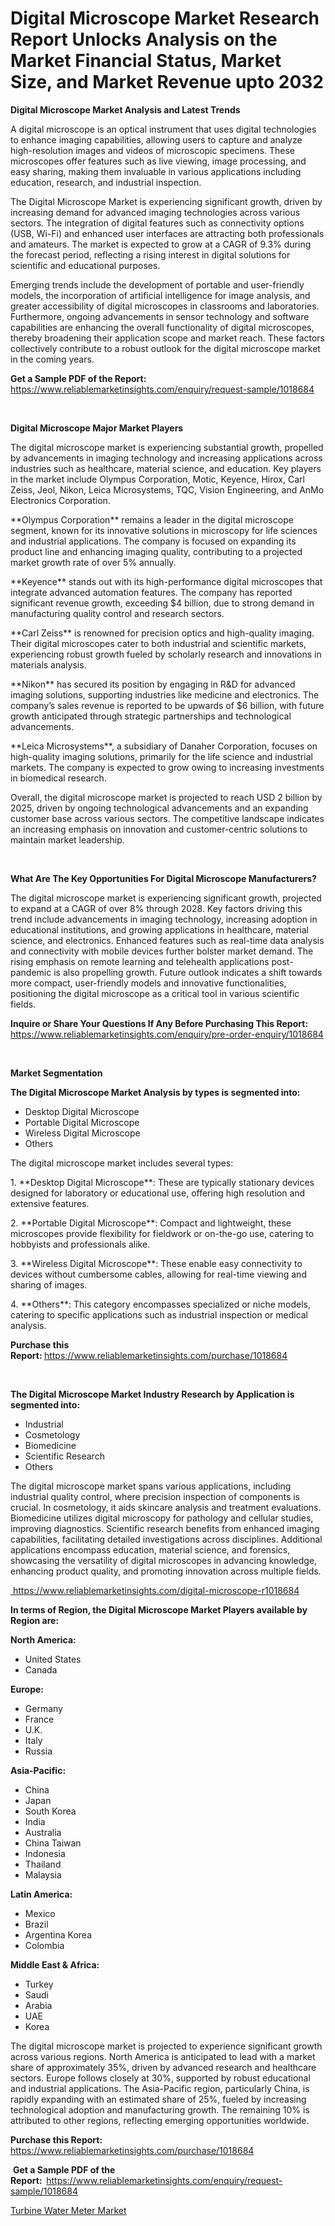 <p><h1>Digital Microscope Market Research Report Unlocks Analysis on the Market Financial Status, Market Size, and Market Revenue upto 2032</h1></p><p><strong>Digital Microscope Market Analysis and Latest Trends</strong></p>
<p><p>A digital microscope is an optical instrument that uses digital technologies to enhance imaging capabilities, allowing users to capture and analyze high-resolution images and videos of microscopic specimens. These microscopes offer features such as live viewing, image processing, and easy sharing, making them invaluable in various applications including education, research, and industrial inspection.</p><p>The Digital Microscope Market is experiencing significant growth, driven by increasing demand for advanced imaging technologies across various sectors. The integration of digital features such as connectivity options (USB, Wi-Fi) and enhanced user interfaces are attracting both professionals and amateurs. The market is expected to grow at a CAGR of 9.3% during the forecast period, reflecting a rising interest in digital solutions for scientific and educational purposes.</p><p>Emerging trends include the development of portable and user-friendly models, the incorporation of artificial intelligence for image analysis, and greater accessibility of digital microscopes in classrooms and laboratories. Furthermore, ongoing advancements in sensor technology and software capabilities are enhancing the overall functionality of digital microscopes, thereby broadening their application scope and market reach. These factors collectively contribute to a robust outlook for the digital microscope market in the coming years.</p></p>
<p><strong>Get a Sample PDF of the Report:&nbsp;</strong> <a href="https://www.reliablemarketinsights.com/enquiry/request-sample/1018684?utm_campaign=3204&utm_medium=2&utm_source=Github&utm_content=ia&utm_term=11042025&utm_id=digital-microscope">https://www.reliablemarketinsights.com/enquiry/request-sample/1018684</a></p>
<p>&nbsp;</p>
<p><strong>Digital Microscope Major Market Players</strong></p>
<p><p>The digital microscope market is experiencing substantial growth, propelled by advancements in imaging technology and increasing applications across industries such as healthcare, material science, and education. Key players in the market include Olympus Corporation, Motic, Keyence, Hirox, Carl Zeiss, Jeol, Nikon, Leica Microsystems, TQC, Vision Engineering, and AnMo Electronics Corporation.</p><p>**Olympus Corporation** remains a leader in the digital microscope segment, known for its innovative solutions in microscopy for life sciences and industrial applications. The company is focused on expanding its product line and enhancing imaging quality, contributing to a projected market growth rate of over 5% annually.</p><p>**Keyence** stands out with its high-performance digital microscopes that integrate advanced automation features. The company has reported significant revenue growth, exceeding $4 billion, due to strong demand in manufacturing quality control and research sectors.</p><p>**Carl Zeiss** is renowned for precision optics and high-quality imaging. Their digital microscopes cater to both industrial and scientific markets, experiencing robust growth fueled by scholarly research and innovations in materials analysis.</p><p>**Nikon** has secured its position by engaging in R&D for advanced imaging solutions, supporting industries like medicine and electronics. The company’s sales revenue is reported to be upwards of $6 billion, with future growth anticipated through strategic partnerships and technological advancements.</p><p>**Leica Microsystems**, a subsidiary of Danaher Corporation, focuses on high-quality imaging solutions, primarily for the life science and industrial markets. The company is expected to grow owing to increasing investments in biomedical research.</p><p>Overall, the digital microscope market is projected to reach USD 2 billion by 2025, driven by ongoing technological advancements and an expanding customer base across various sectors. The competitive landscape indicates an increasing emphasis on innovation and customer-centric solutions to maintain market leadership.</p></p>
<p>&nbsp;</p>
<p><strong>What Are The Key Opportunities For Digital Microscope Manufacturers?</strong></p>
<p><p>The digital microscope market is experiencing significant growth, projected to expand at a CAGR of over 8% through 2028. Key factors driving this trend include advancements in imaging technology, increasing adoption in educational institutions, and growing applications in healthcare, material science, and electronics. Enhanced features such as real-time data analysis and connectivity with mobile devices further bolster market demand. The rising emphasis on remote learning and telehealth applications post-pandemic is also propelling growth. Future outlook indicates a shift towards more compact, user-friendly models and innovative functionalities, positioning the digital microscope as a critical tool in various scientific fields.</p></p>
<p><strong>Inquire or Share Your Questions If Any Before Purchasing This Report:</strong> <a href="https://www.reliablemarketinsights.com/enquiry/pre-order-enquiry/1018684?utm_campaign=3204&utm_medium=2&utm_source=Github&utm_content=ia&utm_term=11042025&utm_id=digital-microscope">https://www.reliablemarketinsights.com/enquiry/pre-order-enquiry/1018684</a></p>
<p>&nbsp;</p>
<p><strong>Market Segmentation</strong></p>
<p><strong>The Digital Microscope Market Analysis by types is segmented into:</strong></p>
<p><ul><li>Desktop Digital Microscope</li><li>Portable Digital Microscope</li><li>Wireless Digital Microscope</li><li>Others</li></ul></p>
<p><p>The digital microscope market includes several types: </p><p>1. **Desktop Digital Microscope**: These are typically stationary devices designed for laboratory or educational use, offering high resolution and extensive features.</p><p>2. **Portable Digital Microscope**: Compact and lightweight, these microscopes provide flexibility for fieldwork or on-the-go use, catering to hobbyists and professionals alike.</p><p>3. **Wireless Digital Microscope**: These enable easy connectivity to devices without cumbersome cables, allowing for real-time viewing and sharing of images.</p><p>4. **Others**: This category encompasses specialized or niche models, catering to specific applications such as industrial inspection or medical analysis.</p></p>
<p><strong>Purchase this Report:&nbsp;</strong><a href="https://www.reliablemarketinsights.com/purchase/1018684?utm_campaign=3204&utm_medium=2&utm_source=Github&utm_content=ia&utm_term=11042025&utm_id=digital-microscope">https://www.reliablemarketinsights.com/purchase/1018684</a></p>
<p>&nbsp;</p>
<p><strong>The Digital Microscope Market Industry Research by Application is segmented into:</strong></p>
<p><ul><li>Industrial</li><li>Cosmetology</li><li>Biomedicine</li><li>Scientific Research</li><li>Others</li></ul></p>
<p><p>The digital microscope market spans various applications, including industrial quality control, where precision inspection of components is crucial. In cosmetology, it aids skincare analysis and treatment evaluations. Biomedicine utilizes digital microscopy for pathology and cellular studies, improving diagnostics. Scientific research benefits from enhanced imaging capabilities, facilitating detailed investigations across disciplines. Additional applications encompass education, material science, and forensics, showcasing the versatility of digital microscopes in advancing knowledge, enhancing product quality, and promoting innovation across multiple fields.</p></p>
<p><a href="https://www.reliablemarketinsights.com/digital-microscope-r1018684?utm_campaign=3204&utm_medium=2&utm_source=Github&utm_content=ia&utm_term=11042025&utm_id=digital-microscope">&nbsp;https://www.reliablemarketinsights.com/digital-microscope-r1018684</a></p>
<p><strong>In terms of Region, the Digital Microscope Market Players available by Region are:</strong></p>
<p>
    <p> <strong> North America: </strong>
        <ul>
            <li>United States</li>
            <li>Canada</li>
        </ul>
        </p> 
    <p> <strong> Europe: </strong>
        <ul>
            <li>Germany</li>
            <li>France</li>
            <li>U.K.</li>
            <li>Italy</li>
            <li>Russia</li>
        </ul>
        </p> 
    <p> <strong> Asia-Pacific: </strong>
        <ul>
            <li>China</li>
            <li>Japan</li>
            <li>South Korea</li>
            <li>India</li>
            <li>Australia</li>
            <li>China Taiwan</li>
            <li>Indonesia</li>
            <li>Thailand</li>
            <li>Malaysia</li>
        </ul>
        </p> 
    <p> <strong> Latin America: </strong>
        <ul>
            <li>Mexico</li>
            <li>Brazil</li>
            <li>Argentina Korea</li>
            <li>Colombia</li>
        </ul>
        </p> 
    <p> <strong> Middle East & Africa: </strong>
        <ul>
            <li>Turkey</li>
            <li>Saudi</li>
            <li>Arabia</li>
            <li>UAE</li>
            <li>Korea</li>
        </ul>
    </p>
    </p>
<p><p>The digital microscope market is projected to experience significant growth across various regions. North America is anticipated to lead with a market share of approximately 35%, driven by advanced research and healthcare sectors. Europe follows closely at 30%, supported by robust educational and industrial applications. The Asia-Pacific region, particularly China, is rapidly expanding with an estimated share of 25%, fueled by increasing technological adoption and manufacturing growth. The remaining 10% is attributed to other regions, reflecting emerging opportunities worldwide.</p></p>
<p><strong>Purchase this Report: </strong><a href="https://www.reliablemarketinsights.com/purchase/1018684?utm_campaign=3204&utm_medium=2&utm_source=Github&utm_content=ia&utm_term=11042025&utm_id=digital-microscope">https://www.reliablemarketinsights.com/purchase/1018684</a></p>
<p>&nbsp;<strong>Get a Sample PDF of the Report:&nbsp;&nbsp;</strong><a href="https://www.reliablemarketinsights.com/enquiry/request-sample/1018684?utm_campaign=3204&utm_medium=2&utm_source=Github&utm_content=ia&utm_term=11042025&utm_id=digital-microscope">https://www.reliablemarketinsights.com/enquiry/request-sample/1018684</a></p>
<p><strong></strong></p>
<p><p><a href="https://github.com/vjorelaclliv/Market-Research-Report-List-1/blob/main/turbine-water-meter-market.md?utm_campaign=3204&utm_medium=2&utm_source=Github&utm_content=ia&utm_term=11042025&utm_id=digital-microscope">Turbine Water Meter Market</a></p></p>